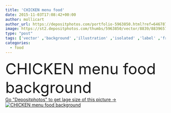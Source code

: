 ```yaml
---
title: 'CHICKEN menu food'
date: 2015-11-03T17:08:42+00:00
author: mollicart
author_url: https://depositphotos.com/portfolio-5963850.html?ref=64678756
image: https://st2.depositphotos.com/thumbs/5963850/vector/8839/88396578/api_thumb_450.jpg?forcejpeg=true
type: "post"
tags: ['vector' ,'background' ,'illustration' ,'isolated' ,'label' ,'fresh' ,'meat' ,'food' ,'cooking' ,'cuisine' ,'roast' ,'barbecue' ,'tasty' ,'delicious' ,'baked' ,'meal' ,'dish' ,'Menu' ,'restaurant' ,'roasted' ,'old' ,'retro' ,'vintage' ,'chicken' ,'poultry' ,'fried' ,'dinner' ,'lunch' ,'icon' ,'eat' ,'hot' ,'farm' ,'traditional' ,'cafe' ,'fast' ,'grilled' ,'cooked' ,'drawn' ,'grill' ,'rooster' ,'crispy' ,'rotisserie' ]
categories: 
  - food
---
```

<div aling="center">
            <font size="60"> CHICKEN menu food background</font>   
</div>
<div>
    <a href='https://st2.depositphotos.com/thumbs/5963850/vector/8839/88396578/api_thumb_450.jpg?forcejpeg=true?ref=64678756' target=_blank > Go "Depositphotos" to get lage size of this picture ->
        <img href='https://st2.depositphotos.com/thumbs/5963850/vector/8839/88396578/api_thumb_450.jpg?forcejpeg=true?ref=64678756' src='https://st2.depositphotos.com/5963850/8839/v/950/depositphotos_88396578-stock-illustration-chicken-menu-food.jpg?forcejpeg=true' alt='CHICKEN menu food background' >
    </a>
</div>
